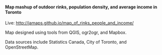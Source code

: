 #### Map mashup of outdoor rinks, population density, and average income in Toronto

Live: http://jamaps.github.io/map_of_rinks_people_and_income/

Map designed using tools from QGIS, ogr2ogr, and Mapbox.

Data sources include Statistics Canada, City of Toronto, and OpenStreetMap.
